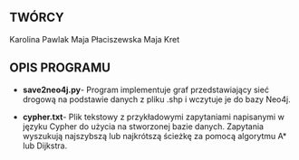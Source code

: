 ## TWÓRCY
Karolina Pawlak
Maja Płaciszewska
Maja Kret


## OPIS PROGRAMU 


- **save2neo4j.py**-
Program implementuje graf przedstawiający sieć drogową na podstawie danych z pliku .shp i wczytuje je do bazy Neo4j.

- **cypher.txt**-
Plik tekstowy z przykładowymi zapytaniami napisanymi w języku Cypher do użycia na stworzonej bazie danych. 
Zapytania wyszukują najszybszą lub najkrótszą ścieżkę za pomocą algorytmu A* lub Dijkstra. 




